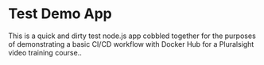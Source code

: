 # Test Demo App

This is a quick and dirty test node.js app cobbled together for the purposes of demonstrating a basic CI/CD workflow with Docker Hub for a Pluralsight video training course..

